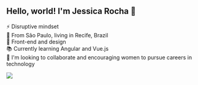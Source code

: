 ## Hello, world! I'm Jessica Rocha :wave: </br>
:zap: Disruptive mindset </br>
:round_pushpin: From São Paulo, living in Recife, Brazil</br>
:blue_heart: Front-end and design </br>
:books: Currently learning Angular and Vue.js </br>
:muscle:  I'm looking to collaborate and encouraging women to pursue careers in technology

<img src="https://github-readme-stats.vercel.app/api?username=jetsrocha&show_icons=true&theme=dracula">

